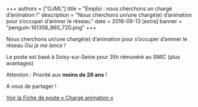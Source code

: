 +++
authors = ["OJML"]
title = "Emploi : nous cherchons un chargé d’animation !"
description = "Nous cherchons un/une chargé(e) d’animation pour s’occuper d’animer le réseau."
date = 2016-09-13
[extra]
banner = "penguin-161356_960_720.png"
+++

Nous cherchons un/une chargé(e) d’animation pour s’occuper d’animer le réseau _Oui je me lance !_

Le poste est basé à Soisy-sur-Seine pour 35h rémunéré au SMIC (plus avantages)

Attention : Priorité aux **moins de 26 ans** !

A vous de partager !

[Voir la Fiche de poste « Chargé animation »](@Fiche-de-Poste-Charge-Animation.pdf)
